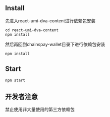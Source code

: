 ## Install
先进入react-umi-dva-content进行依赖包安装
```shell
cd react-umi-dva-content
npm install
```
然后再回到chainspay-wallet目录下进行依赖包安装
```shell
npm install
```
## Start
```shell
npm start
```
## 开发者注意
禁止使用非大量使用的第三方依赖包
